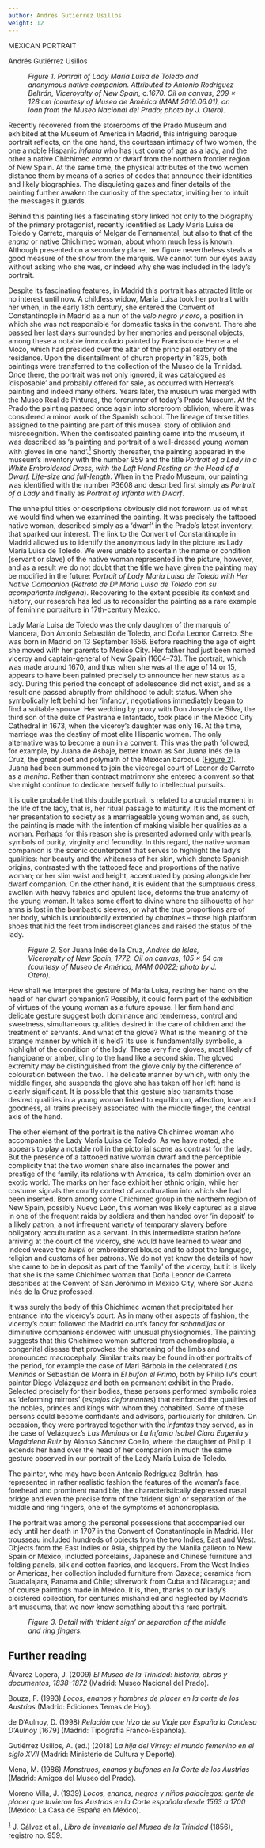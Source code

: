 ```yaml
---
author: Andrés Gutiérrez Usillos
weight: 12
---
```


<div class="ch-opener" id="ch12">
  <p class="CT">MEXICAN PORTRAIT</p>
  <p class="Author-Heading">Andr&#xE9;s Guti&#xE9;rrez Usillos</p>
  </div>
  <figure><img id="fig1-ch12" class="img40" src="{{ site.baseurl }}/content/images/pg87.jpg" alt=""/>
  <figcaption><em>Figure 1. Portrait of Lady Mar&#xED;a Luisa de Toledo and anonymous native companion. Attributed to Antonio Rodr&#xED;guez Beltr&#xE1;n, Viceroyalty of New Spain,</em> c.<em>1670. Oil on canvas, 209 &#xD7; 128 cm (courtesy of Museo de Am&#xE9;rica (MAM 2016.06.01), on loan from the Museo Nacional del Prado; photo by J. Otero).</em></figcaption></figure>
  <p>Recently recovered from the storerooms of the Prado Museum and exhibited at the Museum of America in Madrid, this intriguing baroque portrait reflects, on the one hand, the courtesan intimacy of two women, the one a noble Hispanic <em>infanta</em> who has just come of age as a lady, and the other a native Chichimec <em>enana</em> or dwarf from the northern frontier region of New Spain. At the same time, the physical attributes of the two women distance them by means of a series of codes that announce their identities and likely biographies. The disquieting gazes and finer details of the painting further awaken the curiosity of the spectator, inviting her to intuit the messages it guards.</p>
  <p>Behind this painting lies a fascinating story linked not only to the biography of the primary protagonist, recently identified as Lady Mar&#xED;a Luisa de Toledo y Carreto, marquis of Melgar de Fernamental, but also to that of the <em>enana</em> or native Chichimec woman, about whom much less is known. Although presented on a secondary plane, her figure nevertheless steals a good measure of the show from the marquis. We cannot turn our eyes away without asking who she was, or indeed why she was included in the lady&#x2019;s portrait.</p>
  <p>Despite its fascinating features, in Madrid this portrait has attracted little or no interest until now. A childless widow, Mar&#xED;a Luisa took her portrait with her when, in the early 18th century, she entered the Convent of Constantinople in Madrid as a nun of the <em>velo negro y coro</em>, a position in which she was not responsible for domestic tasks in the convent. There she passed her last days surrounded by her memories and personal objects, among these a notable <em>inmaculada</em> painted by Francisco de Herrera el Mozo, which had presided over the altar of the principal oratory of the residence. Upon the disentailment of church property in 1835, both paintings were transferred to the collection of the Museo de la Trinidad. Once there, the portrait was not only ignored, it was catalogued as &#x2018;disposable&#x2019; and probably offered for sale, as occurred with Herrera&#x2019;s painting and indeed many others. Years later, the museum was merged with the Museo Real de Pinturas, the forerunner of today&#x2019;s Prado Museum. At the Prado the painting passed once again into storeroom oblivion, where it was considered a minor work of the Spanish school. The lineage of terse titles assigned to the painting are part of this museal story of oblivion and misrecognition. When the confiscated painting came into the museum, it was described as &#x2018;a painting and portrait of a well-dressed young woman with gloves in one hand&#x2019;.<a id="footnote-024-backlink" href="#footnote-024"><sup>1</sup></a> Shortly thereafter, the painting appeared in the museum&#x2019;s inventory with the number 959 and the title <em>Portrait of a Lady in a White Embroidered Dress, with the Left Hand Resting on the Head of a Dwarf. Life-size and full-length</em>. When in the Prado Museum, our painting was identified with the number P3608 and described first simply as <em>Portrait of a Lady</em> and finally as <em>Portrait of Infanta with Dwarf</em>.</p>
  <p>The unhelpful titles or descriptions obviously did not foreworn us of what we would find when we examined the painting. It was precisely the tattooed native woman, described simply as a &#x2018;dwarf&#x2019; in the Prado&#x2019;s latest inventory, that sparked our interest. The link to the Convent of Constantinople in Madrid allowed us to identify the anonymous lady in the picture as Lady Mar&#xED;a Luisa de Toledo. We were unable to ascertain the name or condition (servant or slave) of the native woman represented in the picture, however, and as a result we do not doubt that the title we have given the painting may be modified in the future: <em>Portrait of Lady Mar&#xED;a Luisa de Toledo with Her Native Companion</em> (<em>Retrato de D&#xAA; Mar&#xED;a Luisa de Toledo con su acompa&#xF1;ante ind&#xED;gena</em>). Recovering to the extent possible its context and history, our research has led us to reconsider the painting as a rare example of feminine portraiture in 17th-century Mexico.</p>
  <p>Lady Mar&#xED;a Luisa de Toledo was the only daughter of the marquis of Mancera, Don Antonio Sebasti&#xE1;n de Toledo, and Do&#xF1;a Leonor Carreto. She was born in Madrid on 13 September 1656. Before reaching the age of eight she moved with her parents to Mexico City. Her father had just been named viceroy and captain-general of New Spain (1664&#x2013;73). The portrait, which was made around 1670, and thus when she was at the age of 14 or 15, appears to have been painted precisely to announce her new status as a lady. During this period the concept of adolescence did not exist, and as a result one passed abruptly from childhood to adult status. When she symbolically left behind her &#x2018;infancy&#x2019;, negotiations immediately began to find a suitable spouse. Her wedding by proxy with Don Joseph de Silva, the third son of the duke of Pastrana e Infantado, took place in the Mexico City Cathedral in 1673, when the viceroy&#x2019;s daughter was only 16. At the time, marriage was the destiny of most elite Hispanic women. The only alternative was to become a nun in a convent. This was the path followed, for example, by Juana de Asbaje, better known as Sor Juana In&#xE9;s de la Cruz, the great poet and polymath of the Mexican baroque (<a href="#fig2-ch12">Figure 2</a>). Juana had been summoned to join the viceregal court of Leonor de Carreto as a <em>menina</em>. Rather than contract matrimony she entered a convent so that she might continue to dedicate herself fully to intellectual pursuits.</p>
  <p>It is quite probable that this double portrait is related to a crucial moment in the life of the lady, that is, her ritual passage to maturity. It is the moment of her presentation to society as a marriageable young woman and, as such, the painting is made with the intention of making visible her qualities as a woman. Perhaps for this reason she is presented adorned only with pearls, symbols of purity, virginity and fecundity. In this regard, the native woman companion is the scenic counterpoint that serves to highlight the lady&#x2019;s qualities: her beauty and the whiteness of her skin, which denote Spanish origins, contrasted with the tattooed face and proportions of the native woman; or her slim waist and height, accentuated by posing alongside her dwarf companion. On the other hand, it is evident that the sumptuous dress, swollen with heavy fabrics and opulent lace, deforms the true anatomy of the young woman. It takes some effort to divine where the silhouette of her arms is lost in the bombastic sleeves, or what the true proportions are of her body, which is undoubtedly extended by <em>chapines</em> &#x2013; those high platform shoes that hid the feet from indiscreet glances and raised the status of the lady.</p>
  <figure><img id="fig2-ch12" class="img50" src="{{ site.baseurl }}/content/images/pg89.jpg" alt=""/>
  <figcaption><em>Figure 2.</em> Sor Juana In&#xE9;s de la Cruz, <em>Andr&#xE9;s de Islas, Viceroyalty of New Spain, 1772. Oil on canvas, 105 &#xD7; 84 cm (courtesy of Museo de Am&#xE9;rica, MAM 00022; photo by J. Otero).</em></figcaption></figure>
  <p>How shall we interpret the gesture of Mar&#xED;a Luisa, resting her hand on the head of her dwarf companion? Possibly, it could form part of the exhibition of virtues of the young woman as a future spouse. Her firm hand and delicate gesture suggest both dominance and tenderness, control and sweetness, simultaneous qualities desired in the care of children and the treatment of servants. And what of the glove? What is the meaning of the strange manner by which it is held? Its use is fundamentally symbolic, a highlight of the condition of the lady. These very fine gloves, most likely of frangipane or amber, cling to the hand like a second skin. The gloved extremity may be distinguished from the glove only by the difference of colouration between the two. The delicate manner by which, with only the middle finger, she suspends the glove she has taken off her left hand is clearly significant. It is possible that this gesture also transmits those desired qualities in a young woman linked to equilibrium, affection, love and goodness, all traits precisely associated with the middle finger, the central axis of the hand.</p>
  <p>The other element of the portrait is the native Chichimec woman who accompanies the Lady Mar&#xED;a Luisa de Toledo. As we have noted, she appears to play a notable roll in the pictorial scene as contrast for the lady. But the presence of a tattooed native woman dwarf and the perceptible complicity that the two women share also incarnates the power and prestige of the family, its relations with America, its calm dominion over an exotic world. The marks on her face exhibit her ethnic origin, while her costume signals the courtly context of acculturation into which she had been inserted. Born among some Chichimec group in the northern region of New Spain, possibly Nuevo Le&#xF3;n, this woman was likely captured as a slave in one of the frequent raids by soldiers and then handed over &#x2018;in deposit&#x2019; to a likely patron, a not infrequent variety of temporary slavery before obligatory acculturation as a servant. In this intermediate station before arriving at the court of the viceroy, she would have learned to wear and indeed weave the <em>huipil</em> or embroidered blouse and to adopt the language, religion and customs of her patrons. We do not yet know the details of how she came to be in deposit as part of the &#x2018;family&#x2019; of the viceroy, but it is likely that she is the same Chichimec woman that Do&#xF1;a Leonor de Carreto describes at the Convent of San Jer&#xF3;nimo in Mexico City, where Sor Juana In&#xE9;s de la Cruz professed.</p>
  <p>It was surely the body of this Chichimec woman that precipitated her entrance into the viceroy&#x2019;s court. As in many other aspects of fashion, the viceroy&#x2019;s court followed the Madrid court&#x2019;s fancy for <em>sabandijas</em> or diminutive companions endowed with unusual physiognomies. The painting suggests that this Chichimec woman suffered from achondroplasia, a congenital disease that provokes the shortening of the limbs and pronounced macrocephaly. Similar traits may be found in other portraits of the period, for example the case of Mari B&#xE1;rbola in the celebrated <em>Las Meninas</em> or Sebasti&#xE1;n de Morra in <em>El buf&#xF3;n el Primo</em>, both by Philip IV&#x2019;s court painter Diego Vel&#xE1;zquez and both on permanent exhibit in the Prado. Selected precisely for their bodies, these persons performed symbolic roles as &#x2018;deforming mirrors&#x2019; (<em>espejos deformantes</em>) that reinforced the qualities of the nobles, princes and kings with whom they cohabited. Some of these persons could become confidants and advisors, particularly for children. On occasion, they were portrayed together with the <em>infantas</em> they served, as in the case of Vel&#xE1;zquez&#x2019;s <em>Las Meninas</em> or <em>La Infanta Isabel Clara Eugenia y Magdalena Ruiz</em> by Alonso S&#xE1;nchez Coello, where the daughter of Philip II extends her hand over the head of her companion in much the same gesture observed in our portrait of the Lady Mar&#xED;a Luisa de Toledo.</p>
  <p>The painter, who may have been Antonio Rodr&#xED;guez Beltr&#xE1;n, has represented in rather realistic fashion the features of the woman&#x2019;s face, forehead and prominent mandible, the characteristically depressed nasal bridge and even the precise form of the &#x2018;trident sign&#x2019; or separation of the middle and ring fingers, one of the symptoms of achondroplasia.</p>
  <p>The portrait was among the personal possessions that accompanied our lady until her death in 1707 in the Convent of Constantinople in Madrid. Her trousseau included hundreds of objects from the two Indies, East and West. Objects from the East Indies or Asia, shipped by the Manila galleon to New Spain or Mexico, included porcelains, Japanese and Chinese furniture and folding panels, silk and cotton fabrics, and lacquers. From the West Indies or Americas, her collection included furniture from Oaxaca; ceramics from Guadalajara, Panama and Chile; silverwork from Cuba and Nicaragua; and of course paintings made in Mexico. It is, then, thanks to our lady&#x2019;s cloistered collection, for centuries mishandled and neglected by Madrid&#x2019;s art museums, that we now know something about this rare portrait.</p>
  <figure><img id="fig3-ch12" class="img50" src="{{ site.baseurl }}/content/images/pg90.jpg" alt=""/>
  <figcaption><em>Figure 3. Detail with &#x2018;trident sign&#x2019; or separation of the middle and ring fingers.</em></figcaption></figure>
  <div class="further-reading-container">
<h2 class="subhead" id="further-reading">Further reading</h2>
  <p class="further-reading-ref">&#xC1;lvarez Lopera, J. (2009) <em>El Museo de la Trinidad: historia, obras y documentos, 1838&#x2013;1872</em> (Madrid: Museo Nacional del Prado).</p>
  <p class="further-reading-ref">Bouza, F. (1993) <em>Locos, enanos y hombres de placer en la corte de los Austrias</em> (Madrid: Ediciones Temas de Hoy).</p>
  <p class="further-reading-ref">de D&#x2019;Aulnoy, D. (1998) <em>Relaci&#xF3;n que hizo de su Viaje por Espa&#xF1;a la Condesa D&#x2019;Aulnoy</em> [1679] (Madrid: Tipograf&#xED;a Franco-Espa&#xF1;ola).</p>
  <p class="further-reading-ref">Guti&#xE9;rrez Usillos, A. (ed.) (2018) <em>La hija del Virrey: el mundo femenino en el siglo XVII</em> (Madrid: Ministerio de Cultura y Deporte).</p>
  <p class="further-reading-ref">Mena, M. (1986) <em>Monstruos, enanos y bufones en la Corte de los Austrias</em> (Madrid: Amigos del Museo del Prado).</p>
  <p class="further-reading-ref">Moreno Villa, J. (1939) <em>Locos, enanos, negros y ni&#xF1;os palaciegos: gente de placer que tuvieron los Austrias en la Corte espa&#xF1;ola desde 1563 a 1700</em> (Mexico: La Casa de Espa&#xF1;a en M&#xE9;xico).</p>
</div>

  <p class="footnote"><sup><a id="footnote-024" href="#footnote-024-backlink">1</a></sup> J. G&#xE1;lvez et al., <em>Libro de inventario del Museo de la Trinidad</em> (1856), registro no. 959.</p>
  